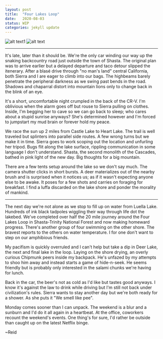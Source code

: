 ```yaml
---
layout: post
title:  "Four Lakes Loop"
date:   2020-08-03
status: WIP
categories: jekyll update
--- 
```


![alt text1][deer]
![alt text][shasta]

---

 It's late, later than it should be. We're the only car winding our way up the snaking backcountry road just outside the town of Shasta.  The original plan was to arrive earlier but a delayed departure and taco detour slipped the itenerary.  After a blasé drive through "no man's land" central California, both Sierra and I are eager to climb into our bags.  The highbeams barely penetrate the peripheral darkness as we swing past bends in the road.  Shadows and chaparral distort into mountain lions only to change back in the blink of an eye.

It's a short, uncomfortable night crumpled in the back of the CR-V. I'm oblivious when the alarm goes off but rouse to Sierra pulling on clothes. Inside, I'm begging her to cave so we can go back to sleep; who cares about a stupid sunrise anyways? She's determined however and I'm forced to jumpstart my mud brain or forever hold my peace.

We race the sun up 2 miles from Castle Lake to Heart Lake.  The trail is well traveled but splinters into parallel side routes.  A few wrong turns but we make it in time. Sierra goes to work scoping out the location and unfurling her tripod. Bugs flit along the lake surface, rippling communication in some language I don't understand.  Shasta, the second monolith of the Cascades, bathed in pink light of the new day.  Big thoughts for a big mountain.

There are a few tents setup around the lake so we don't say much. The camera shutter clicks in short bursts.  A deer materializes out of the nearby brush and is surprised when it notices us; as if it wasn't expecting anyone else to be awake.  It poses for a few shots and carries on foraging for breakfast. I find a luffa discarded on the lake shore and ponder the morality of mankind.

---

The next day we're not alone as we stop to fill up on water from Luella Lake.  Hundreds of ink black tadpoles wiggling their way through life dot the lakebed.  We've completed over half the 20 mile journey around the Four Lakes Loop in Shasta-Trinity National Forest and now making homeward progress.  There's another group of four swimming on the other shore.  The bravest reports to the others on water temperature. I for one don't want to step on our amphibious friends.  

My pacifism is quickly overruled and I can't help but take a dip in Deer Lake, the next and final lake in the loop.  Laying on the shore drying, an overly curious Chipmunk peers inside my backpack.  He's unfazed by my attempts to shoo him away and instead starts a game of hide-n-seek.  He seems friendly but is probably only interested in the salami chunks we're having for lunch.  

Back in the car, the beer's not as cold as I'd like but tastes good anyways.  I know it's against the law to drink while driving but I'm still not back under civilization's rules.  Sierra wants to stay another day but we're both ready for a shower. As she puts it "We smell like pee".  

Monday comes sooner than I can unpack.  The weekend is a blur and a sunburn and I'd do it all again in a heartbeat. At the office, coworkers recount the weekend's events.  One thing's for sure, I'd rather be outside than caught up on the latest Netflix binge.

~Reid

[shasta]: https://lh3.googleusercontent.com/BK3nLVp296nwMRSrZ9vZe4g-lf_WofIXGlgBbru6GTBSxvcXqK7Kxyy030JERSp4g4q6J17ic5vFRUWgskWNh2jpBUSNavJ9ILZbBkmXrQNQ5MTW5de_U-wXkRi4TIprh7xK7RinnKHKzw648SgLF5ABkFKuG24dZ0nN0qQTJOT3M7Ol8CFXYwgJoUb-H-ZkpRb8apmnTbEgbTmIaMHF3rke90rMWux0tdk1b0VhQCeXKIaRSky7A6e9odTyAeWCm48rnWwBzRN5fVJBs-tzkC_7OVTj_5pbikHh-6lf5mInlByZlfGP_AdOFobcd9eNMJ5kXQvp24vzccVuBeQRtuDIDj_si0E4m6fhZRwKOcXauC_WIfnLjERXK1yNj-XFebp5FmYZ8Hcbl2KeP8sVDDqV_tCWgIptrix630grmKgL9MCKkII7NoZBRy1-0A0SzYsX-hcV3jP-COisT3jlh9CFVBkjCB5FQ4dr0kRuEEva2RdHxKb5BzMKktX8WN6GnIghA981UOa6aaLUFKyxupoVWH90X0raHKO7WOhSVpqi_uBbI4EbXld2TxTrUdIMd_ZREbrS4HSWmMjaXs5hit8T2gAFWubeGfne9wl_gesSk1FJjD4xgyzzXOkJPQ2y6JhVu2is4517ei7iLd0qw7rFmZtug-vmBJ1hs3qdCmN7vGAsoqpUZSYtUq4L=w2238-h1492-no?authuser=0 "Mt Shasta from Heart Lake"

[deer]: https://lh3.googleusercontent.com/7JirLopm5Md6fMD9JdOhYd1iBNYdWucVpkYbFpVdjc-mkyIWDXNj2F_Ojk4xo31j7t8-5ShEQHAJkJOSxwRr13jAtEahCdXOSSLkH35RSObUJ9B4aGVtKxOej4lEsk7tp31UnovfMMB1Gp6tQUaBo-Zt6LGle6lX6ME92zHxPSDVTbOy15bs2zfECJsVku9iE_NZct63WFyQo2SWNV8R748wC5ZPqkew2vfzIJhT-_IPcGDgN30_awuN2ezmWhZXLm1K5c4hc1lZk1HSeVG_7aH-wJivnHuw4B_ewaSaxlyibJm7mvTydwa1Lp-91kVcn4lhL42GWcPUSTje3NMQ-FEkMlWqYTAVOgpBTuloSj-aBRJ8xmLEa89bEQotGpet2-WHRtCuepZzR-kiY3Oz-NiYhl3B9lJ6kw7vc08mmyMpz6AYtCUDgWROOhYsuBuOH-jXSZYLzaO0YfWWI9UlSVWMkyVZ4log15S_k7Ca1ZCWdDSOtnomRwm35zciZZ8MuG0QbhNR0r2pjKbRZM5XCk08IsIoSb_DY39VeQ9Mk8S4qS-lwM4G0zVooh6ZO_vZaRYML-52DEhZMPTXqkV86bzY8OA2g6i9BghFFCLqq9XNBOrw5s-tL0DxPF4xSu-OjPAkFyjbYLCF3IkasyMktSLRm76WAeevkyUe3e6-0U4HOOVmJa1ii9a5SyhZ=w1990-h1492-no?authuser=0 "Deer in front of Shasta"

[deer lake]: https://lh3.googleusercontent.com/4FPVZljs56u9qEe3KJ90cgj3COWahVkkuWNSSrSCyQ764vXQCFPHrmbm7PE009e_479SwbV5Ovebs72ibLdbU7uGYTx1ahIGuuNMAYAhnxbivYUvoUwrUD7JYjnZMs24WVC8yUP2LjBZrwubXbOn1x5EcGjQAQvPkw9NQXSS8E6kjMxszOxtnoyvGBzr3iADhB5gH0MC5FdaGSnPASms3PTLdhSUY7u2rdw0zSP-3yqExzZ_HwxiIRVxm5mjtyvb3CMeBKusHl_Jpkh39wkHLieIWTdDQHzIqhSH_m5gXvbVEWBCz7kIJsMi3DfcBLe8uKIeOlzRcqt6oRo6bnVd6JRIdYbShcdXOSU-uk-h7lV-HhhToFjdMD26V_f6zikA4XiLIpK5hJusBKB441iAfaBBtM5_3mf2qc3mgdh9peLgY8qt6NqCsEnxeQlcFA2K1hZY5RzDXIP--0C_0SzjCAcKzQC_ETud5lL4y9enQWyMcMj9AvfX58DhyYp4fPKst7ugxPlFgpdYOPEvuS0BcJfJVmb23WwbUsXGyIIi3sHBHRKsFDR5kle3cqAen9sh22JN5_KbMpNb1LX46qEx_g13VVZ8Sqqns0s84PGeXnqiTYbznImW6WQjF9w_uJFWMatvyx41AIAwurnAubEbx71jOFIybr0_j-Vk7VxjbK-n7E_40glJG6RsqrNn=w1990-h1492-no?authuser=0 "Deer Lake"
<!--stackedit_data:
eyJoaXN0b3J5IjpbMzU2ODc2MSwtMjA4NzQyNDA0MCwzNTY4Nz
YxLDE5ODQxNTE2MjgsMTE3NDM0MTU3NCwxMDQ2MDc2Njc1LC0x
NzE1MzYwODYzLC0xMDI1NTk1NTddfQ==
-->